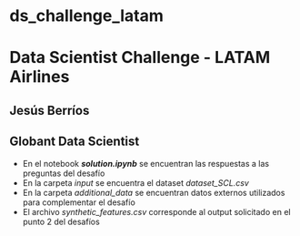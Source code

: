 # ds_challenge_latam
# Data Scientist Challenge - LATAM Airlines
## Jesús Berríos
## Globant Data Scientist

* En el notebook ***solution.ipynb*** se encuentran las respuestas a las preguntas del desafío
* En la carpeta *input* se encuentra el dataset *dataset_SCL.csv*
* En la carpeta *additional_data* se encuentran datos externos utilizados para complementar el desafío
* El archivo *synthetic_features.csv* corresponde al output solicitado en el punto 2 del desafíos
